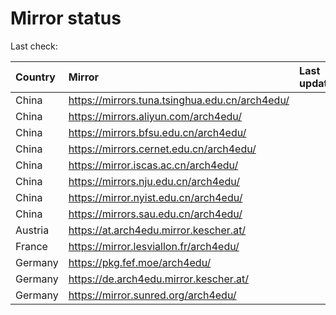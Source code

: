 <script src="./time.js"></script>
# Mirror status
Last check: <script type="text/javascript">localize(1734871137.9838824);</script>

|Country|Mirror|Last update|
|:------|:-----|:----------|
|China|https://mirrors.tuna.tsinghua.edu.cn/arch4edu/|<script type="text/javascript">localize(1734849478);</script>|
|China|https://mirrors.aliyun.com/arch4edu/|<script type="text/javascript">localize(1734849478);</script>|
|China|https://mirrors.bfsu.edu.cn/arch4edu/|<script type="text/javascript">localize(1734806456);</script>|
|China|https://mirrors.cernet.edu.cn/arch4edu/|<script type="text/javascript">localize(1734849478);</script>|
|China|https://mirror.iscas.ac.cn/arch4edu/|<script type="text/javascript">localize(1734806456);</script>|
|China|https://mirrors.nju.edu.cn/arch4edu/|<script type="text/javascript">localize(1734720020);</script>|
|China|https://mirror.nyist.edu.cn/arch4edu/|<script type="text/javascript">localize(1734849478);</script>|
|China|https://mirrors.sau.edu.cn/arch4edu/|<script type="text/javascript">localize(1731653531);</script>|
|Austria|https://at.arch4edu.mirror.kescher.at/|<script type="text/javascript">localize(1734849478);</script>|
|France|https://mirror.lesviallon.fr/arch4edu/|<script type="text/javascript">localize(1734806456);</script>|
|Germany|https://pkg.fef.moe/arch4edu/|<script type="text/javascript">localize(1734849478);</script>|
|Germany|https://de.arch4edu.mirror.kescher.at/|<script type="text/javascript">localize(1734849478);</script>|
|Germany|https://mirror.sunred.org/arch4edu/|<script type="text/javascript">localize(1734849478);</script>|

<script src="./tablefilter/tablefilter.js"></script>
<script src="./table.js"></script>